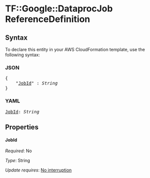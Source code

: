 # TF::Google::DataprocJob ReferenceDefinition

## Syntax

To declare this entity in your AWS CloudFormation template, use the following syntax:

### JSON

<pre>
{
    "<a href="#jobid" title="JobId">JobId</a>" : <i>String</i>
}
</pre>

### YAML

<pre>
<a href="#jobid" title="JobId">JobId</a>: <i>String</i>
</pre>

## Properties

#### JobId

_Required_: No

_Type_: String

_Update requires_: [No interruption](https://docs.aws.amazon.com/AWSCloudFormation/latest/UserGuide/using-cfn-updating-stacks-update-behaviors.html#update-no-interrupt)


